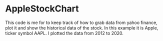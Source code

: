 # AppleStockChart
This code is me for to keep track of how to grab data from yahoo finance, plot it and show the historical data of the stock. In this example it is Apple, ticker symbol AAPL. I plotted the data from 2012 to 2020. 
